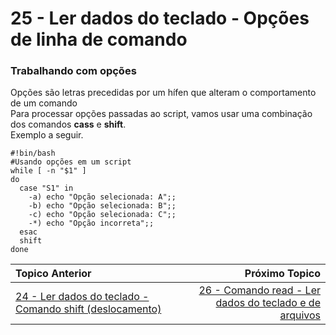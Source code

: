 # 25 - Ler dados do teclado - Opções de linha de comando

### Trabalhando com opções

Opções são letras precedidas por um hífen que alteram o comportamento de um comando  
Para processar opções passadas ao script, vamos usar uma combinação dos comandos **cass** e **shift**.  
Exemplo a seguir.
```
#!bin/bash
#Usando opções em um script
while [ -n "$1" ]
do
  case "S1" in
    -a) echo "Opção selecionada: A";;
    -b) echo "Opção selecionada: B";;
    -c) echo "Opção selecionada: C";;
    -*) echo "Opção incorreta";;
  esac
  shift
done
```

|Topico Anterior|Próximo Topico|
|:---|---:|
|[24 - Ler dados do teclado - Comando shift (deslocamento)](CoandoShift.md)|[26 - Comando read - Ler dados do teclado e de arquivos](LerDadosComandoRead.md)|